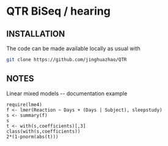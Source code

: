 # QTR BiSeq / hearing

## INSTALLATION

The code can be made available locally as usual with
```bash
git clone https://github.com/jinghuazhao/QTR
```

## NOTES

Linear mixed models -- documentation example
```{r}
require(lme4)
f <- lmer(Reaction ~ Days + (Days | Subject), sleepstudy)
s <- summary(f)
s
t <- with(s,coefficients)[,3]
class(with(s,coefficients))
2*(1-pnorm(abs(t)))
```
